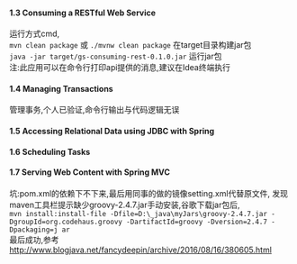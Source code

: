 
#### 1.3 Consuming a RESTful Web Service
运行方式cmd,  
`mvn clean package` 或 `./mvnw clean package`
在target目录构建jar包  
`java -jar target/gs-consuming-rest-0.1.0.jar`
运行jar包  
 注:此应用可以在命令行打印api提供的消息,建议在Idea终端执行
#### 1.4 Managing Transactions
管理事务,个人已验证,命令行输出与代码逻辑无误
#### 1.5 Accessing Relational Data using JDBC with Spring
#### 1.6 Scheduling Tasks
#### 1.7 Serving Web Content with Spring MVC
坑:pom.xml的依赖下不下来,最后用同事的做的镜像setting.xml代替原文件,
发现maven工具栏提示缺少groovy-2.4.7.jar手动安装,谷歌下载jar包后,  
`mvn install:install-file -Dfile=D:\_java\myJars\groovy-2.4.7.jar
  -DgroupId=org.codehaus.groovy -DartifactId=groovy -Dversion=2.4.7 -Dpackaging=j
 ar`  
 最后成功,参考<http://www.blogjava.net/fancydeepin/archive/2016/08/16/380605.html>
   
